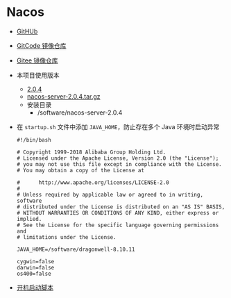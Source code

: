 # Nacos

- [GitHUb](https://github.com/alibaba/nacos)
- [GitCode 镜像仓库](https://gitcode.net/mirrors/alibaba/nacos)
- [Gitee 镜像仓库](https://gitee.com/mirrors/Nacos)

- 本项目使用版本
    - [2.0.4](https://github.com/alibaba/nacos/releases/tag/2.0.4)
    - [nacos-server-2.0.4.tar.gz](https://github.com/alibaba/nacos/releases/download/2.0.4/nacos-server-2.0.4.tar.gz)
    - 安装目录
        - /software/nacos-server-2.0.4
- 在 `startup.sh` 文件中添加 `JAVA_HOME`，防止存在多个 Java 环境时启动异常
    ```shell
    #!/bin/bash
    
    # Copyright 1999-2018 Alibaba Group Holding Ltd.
    # Licensed under the Apache License, Version 2.0 (the "License");
    # you may not use this file except in compliance with the License.
    # You may obtain a copy of the License at
    
    #      http://www.apache.org/licenses/LICENSE-2.0
    #
    # Unless required by applicable law or agreed to in writing, software
    # distributed under the License is distributed on an "AS IS" BASIS,
    # WITHOUT WARRANTIES OR CONDITIONS OF ANY KIND, either express or implied.
    # See the License for the specific language governing permissions and
    # limitations under the License.
    
    JAVA_HOME=/software/dragonwell-8.10.11
    
    cygwin=false
    darwin=false
    os400=false
    ```

- [开机启动脚本](./nacos.service)
